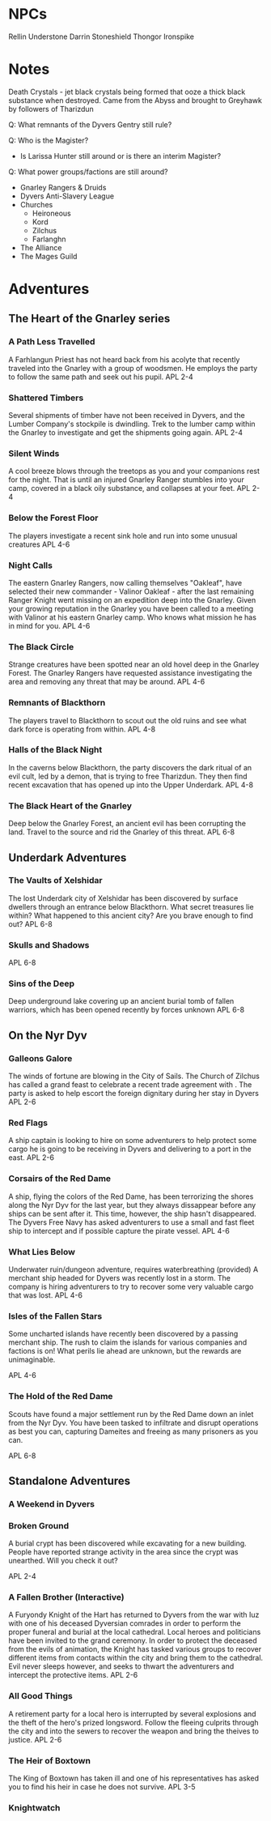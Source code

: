 # NPCs
Rellin Understone
Darrin Stoneshield
Thongor Ironspike

# Notes
Death Crystals - jet black crystals being formed that ooze a thick black substance when destroyed. Came from the Abyss and brought to Greyhawk by followers of Tharizdun

Q: What remnants of the Dyvers Gentry still rule?

Q: Who is the Magister?

- Is Larissa Hunter still around or is there an interim Magister?

Q: What power groups/factions are still around?

* Gnarley Rangers & Druids
* Dyvers Anti-Slavery League
* Churches
  * Heironeous
  * Kord
  * Zilchus
  * Farlanghn
* The Alliance
* The Mages Guild


# Adventures

## The Heart of the Gnarley series

### A Path Less Travelled
A Farhlangun Priest has not heard back from his acolyte that recently traveled into the Gnarley with a group of woodsmen. He employs the party to follow the same path and seek out his pupil.
APL 2-4

### Shattered Timbers
Several shipments of timber have not been received in Dyvers, and the Lumber Company's stockpile is dwindling. Trek to the lumber camp within the Gnarley to investigate and get the shipments going again.
APL 2-4 

### Silent Winds
A cool breeze blows through the treetops as you and your companions rest for the night. That is until an injured Gnarley Ranger stumbles into your camp, covered in a black oily substance, and collapses at your feet.
APL 2-4

### Below the Forest Floor
The players investigate a recent sink hole and run into some unusual creatures
APL 4-6

### Night Calls
The eastern Gnarley Rangers, now calling themselves "Oakleaf", have selected their new commander - Valinor Oakleaf - after the last remaining Ranger Knight went missing on an expedition deep into the Gnarley. Given your growing reputation in the Gnarley you have been called to a meeting with Valinor at his eastern Gnarley camp. Who knows what mission he has in mind for you.
APL 4-6

### The Black Circle
Strange creatures have been spotted near an old hovel deep in the Gnarley Forest. The Gnarley Rangers have requested assistance investigating the area and removing any threat that may be around. 
APL 4-6

### Remnants of Blackthorn
The players travel to Blackthorn to scout out the old ruins and see what dark force is operating from within.
APL 4-8

### Halls of the Black Night
In the caverns below Blackthorn, the party discovers the dark ritual of an evil cult, led by a demon, that is trying to free Tharizdun. They then find recent excavation that has opened up into the Upper Underdark.
APL 4-8

### The Black Heart of the Gnarley 
Deep below the Gnarley Forest, an ancient evil has been corrupting the land. Travel to the source and rid the Gnarley of this threat.
APL 6-8

## Underdark Adventures

### The Vaults of Xelshidar
The lost Underdark city of Xelshidar has been discovered by surface dwellers through an entrance below Blackthorn. What secret treasures lie within? What happened to this ancient city? Are you brave enough to find out?
APL 6-8

### Skulls and Shadows

APL 6-8

### Sins of the Deep
Deep underground lake covering up an ancient burial tomb of fallen warriors, which has been opened recently by forces unknown
APL 6-8


## On the Nyr Dyv

### Galleons Galore
The winds of fortune are blowing in the City of Sails. The Church of Zilchus has called a grand feast to celebrate a recent trade agreement with . The party is asked to help escort the foreign dignitary during her stay in Dyvers
APL 2-6

### Red Flags
A ship captain is looking to hire on some adventurers to help protect some cargo he is going to be receiving in Dyvers and delivering to a port in the east.
APL 2-6

### Corsairs of the Red Dame
A ship, flying the colors of the Red Dame, has been terrorizing the shores along the Nyr Dyv for the last year, but they always dissappear before any ships can be sent after it.
This time, however, the ship hasn't disappeared. The Dyvers Free Navy has asked adventurers to use a small and fast fleet ship to intercept and if possible capture the pirate vessel.
APL 4-6

### What Lies Below
Underwater ruin/dungeon adventure, requires waterbreathing (provided)
A merchant ship headed for Dyvers was recently lost in a storm. The company is hiring adventurers to try to recover some very valuable cargo that was lost.
APL 4-6

### Isles of the Fallen Stars
Some uncharted islands have recently been discovered by a passing merchant ship. The rush to claim the islands for various companies and factions is on! What perils lie ahead are unknown, but the rewards are unimaginable.

APL 4-6

### The Hold of the Red Dame
Scouts have found a major settlement run by the Red Dame down an inlet from the Nyr Dyv. You have been tasked to infiltrate and disrupt operations as best you can, capturing Dameites and freeing as many prisoners as you can.

APL 6-8

### 

## Standalone Adventures

### A Weekend in Dyvers

### Broken Ground
A burial crypt has been discovered while excavating for a new building. People have reported strange activity in the area since the crypt was unearthed. Will you check it out?

APL 2-4

### A Fallen Brother (Interactive)
A Furyondy Knight of the Hart has returned to Dyvers from the war with Iuz with one of his deceased Dyversian comrades in order to perform the proper funeral and burial at the local cathedral. Local heroes and politicians have been invited to the grand ceremony. In order to protect the deceased from the evils of animation, the Knight has tasked various groups to recover different items from contacts within the city and bring them to the cathedral. Evil never sleeps however, and seeks to thwart the adventurers and intercept the protective items.
APL 2-6

### All Good Things
A retirement party for a local hero is interrupted by several explosions and the theft of the hero's prized longsword. Follow the fleeing culprits through the city and into the sewers to recover the weapon and bring the theives to justice.
APL 2-6

### The Heir of Boxtown
The King of Boxtown has taken ill and one of his representatives has asked you to find his heir in case he does not survive.
APL 3-5

### Knightwatch

### 